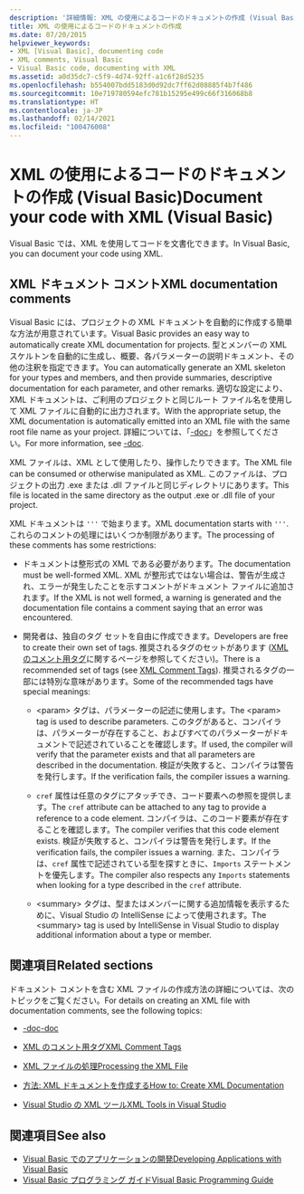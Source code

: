 ```yaml
---
description: '詳細情報: XML の使用によるコードのドキュメントの作成 (Visual Basic)'
title: XML の使用によるコードのドキュメントの作成
ms.date: 07/20/2015
helpviewer_keywords:
- XML [Visual Basic], documenting code
- XML comments, Visual Basic
- Visual Basic code, documenting with XML
ms.assetid: a0d35dc7-c5f9-4d74-92ff-a1c6f28d5235
ms.openlocfilehash: b554007bdd5183d0d92dc7ff62d08885f4b7f486
ms.sourcegitcommit: 10e719780594efc781b15295e499c66f316068b8
ms.translationtype: HT
ms.contentlocale: ja-JP
ms.lasthandoff: 02/14/2021
ms.locfileid: "100476008"
---
```

# <a name="document-your-code-with-xml-visual-basic"></a><span data-ttu-id="c4319-103">XML の使用によるコードのドキュメントの作成 (Visual Basic)</span><span class="sxs-lookup"><span data-stu-id="c4319-103">Document your code with XML (Visual Basic)</span></span>

<span data-ttu-id="c4319-104">Visual Basic では、XML を使用してコードを文書化できます。</span><span class="sxs-lookup"><span data-stu-id="c4319-104">In Visual Basic, you can document your code using XML.</span></span>

## <a name="xml-documentation-comments"></a><span data-ttu-id="c4319-105">XML ドキュメント コメント</span><span class="sxs-lookup"><span data-stu-id="c4319-105">XML documentation comments</span></span>

<span data-ttu-id="c4319-106">Visual Basic には、プロジェクトの XML ドキュメントを自動的に作成する簡単な方法が用意されています。</span><span class="sxs-lookup"><span data-stu-id="c4319-106">Visual Basic provides an easy way to automatically create XML documentation for projects.</span></span> <span data-ttu-id="c4319-107">型とメンバーの XML スケルトンを自動的に生成し、概要、各パラメーターの説明ドキュメント、その他の注釈を指定できます。</span><span class="sxs-lookup"><span data-stu-id="c4319-107">You can automatically generate an XML skeleton for your types and members, and then provide summaries, descriptive documentation for each parameter, and other remarks.</span></span> <span data-ttu-id="c4319-108">適切な設定により、XML ドキュメントは、ご利用のプロジェクトと同じルート ファイル名を使用して XML ファイルに自動的に出力されます。</span><span class="sxs-lookup"><span data-stu-id="c4319-108">With the appropriate setup, the XML documentation is automatically emitted into an XML file with the same root file name as your project.</span></span> <span data-ttu-id="c4319-109">詳細については、「[-doc](../../reference/command-line-compiler/doc.md)」を参照してください。</span><span class="sxs-lookup"><span data-stu-id="c4319-109">For more information, see [-doc](../../reference/command-line-compiler/doc.md).</span></span>

<span data-ttu-id="c4319-110">XML ファイルは、XML として使用したり、操作したりできます。</span><span class="sxs-lookup"><span data-stu-id="c4319-110">The XML file can be consumed or otherwise manipulated as XML.</span></span> <span data-ttu-id="c4319-111">このファイルは、プロジェクトの出力 .exe または .dll ファイルと同じディレクトリにあります。</span><span class="sxs-lookup"><span data-stu-id="c4319-111">This file is located in the same directory as the output .exe or .dll file of your project.</span></span>

<span data-ttu-id="c4319-112">XML ドキュメントは `'''` で始まります。</span><span class="sxs-lookup"><span data-stu-id="c4319-112">XML documentation starts with `'''`.</span></span> <span data-ttu-id="c4319-113">これらのコメントの処理にはいくつか制限があります。</span><span class="sxs-lookup"><span data-stu-id="c4319-113">The processing of these comments has some restrictions:</span></span>

- <span data-ttu-id="c4319-114">ドキュメントは整形式の XML である必要があります。</span><span class="sxs-lookup"><span data-stu-id="c4319-114">The documentation must be well-formed XML.</span></span> <span data-ttu-id="c4319-115">XML が整形式ではない場合は、警告が生成され、エラーが発生したことを示すコメントがドキュメント ファイルに追加されます。</span><span class="sxs-lookup"><span data-stu-id="c4319-115">If the XML is not well formed, a warning is generated and the documentation file contains a comment saying that an error was encountered.</span></span>

- <span data-ttu-id="c4319-116">開発者は、独自のタグ セットを自由に作成できます。</span><span class="sxs-lookup"><span data-stu-id="c4319-116">Developers are free to create their own set of tags.</span></span> <span data-ttu-id="c4319-117">推奨されるタグのセットがあります ([XML のコメント用タグ](../../language-reference/xmldoc/index.md)に関するページを参照してください)。</span><span class="sxs-lookup"><span data-stu-id="c4319-117">There is a recommended set of tags (see [XML Comment Tags](../../language-reference/xmldoc/index.md)).</span></span> <span data-ttu-id="c4319-118">推奨されるタグの一部には特別な意味があります。</span><span class="sxs-lookup"><span data-stu-id="c4319-118">Some of the recommended tags have special meanings:</span></span>

  - <span data-ttu-id="c4319-119">\<param> タグは、パラメーターの記述に使用します。</span><span class="sxs-lookup"><span data-stu-id="c4319-119">The \<param> tag is used to describe parameters.</span></span> <span data-ttu-id="c4319-120">このタグがあると、コンパイラは、パラメーターが存在すること、およびすべてのパラメーターがドキュメントで記述されていることを確認します。</span><span class="sxs-lookup"><span data-stu-id="c4319-120">If used, the compiler will verify that the parameter exists and that all parameters are described in the documentation.</span></span> <span data-ttu-id="c4319-121">検証が失敗すると、コンパイラは警告を発行します。</span><span class="sxs-lookup"><span data-stu-id="c4319-121">If the verification fails, the compiler issues a warning.</span></span>

  - <span data-ttu-id="c4319-122">`cref` 属性は任意のタグにアタッチでき、コード要素への参照を提供します。</span><span class="sxs-lookup"><span data-stu-id="c4319-122">The `cref` attribute can be attached to any tag to provide a reference to a code element.</span></span> <span data-ttu-id="c4319-123">コンパイラは、このコード要素が存在することを確認します。</span><span class="sxs-lookup"><span data-stu-id="c4319-123">The compiler verifies that this code element exists.</span></span> <span data-ttu-id="c4319-124">検証が失敗すると、コンパイラは警告を発行します。</span><span class="sxs-lookup"><span data-stu-id="c4319-124">If the verification fails, the compiler issues a warning.</span></span> <span data-ttu-id="c4319-125">また、コンパイラは、`cref` 属性で記述されている型を探すときに、`Imports` ステートメントを優先します。</span><span class="sxs-lookup"><span data-stu-id="c4319-125">The compiler also respects any `Imports` statements when looking for a type described in the `cref` attribute.</span></span>

  - <span data-ttu-id="c4319-126">\<summary> タグは、型またはメンバーに関する追加情報を表示するために、Visual Studio の IntelliSense によって使用されます。</span><span class="sxs-lookup"><span data-stu-id="c4319-126">The \<summary> tag is used by IntelliSense in Visual Studio to display additional information about a type or member.</span></span>

## <a name="related-sections"></a><span data-ttu-id="c4319-127">関連項目</span><span class="sxs-lookup"><span data-stu-id="c4319-127">Related sections</span></span>

<span data-ttu-id="c4319-128">ドキュメント コメントを含む XML ファイルの作成方法の詳細については、次のトピックをご覧ください。</span><span class="sxs-lookup"><span data-stu-id="c4319-128">For details on creating an XML file with documentation comments, see the following topics:</span></span>

- [<span data-ttu-id="c4319-129">-doc</span><span class="sxs-lookup"><span data-stu-id="c4319-129">-doc</span></span>](../../reference/command-line-compiler/doc.md)

- [<span data-ttu-id="c4319-130">XML のコメント用タグ</span><span class="sxs-lookup"><span data-stu-id="c4319-130">XML Comment Tags</span></span>](../../language-reference/xmldoc/index.md)

- [<span data-ttu-id="c4319-131">XML ファイルの処理</span><span class="sxs-lookup"><span data-stu-id="c4319-131">Processing the XML File</span></span>](processing-the-xml-file.md)

- [<span data-ttu-id="c4319-132">方法: XML ドキュメントを作成する</span><span class="sxs-lookup"><span data-stu-id="c4319-132">How to: Create XML Documentation</span></span>](how-to-create-xml-documentation.md)

- [<span data-ttu-id="c4319-133">Visual Studio の XML ツール</span><span class="sxs-lookup"><span data-stu-id="c4319-133">XML Tools in Visual Studio</span></span>](/visualstudio/xml-tools/xml-tools-in-visual-studio)

## <a name="see-also"></a><span data-ttu-id="c4319-134">関連項目</span><span class="sxs-lookup"><span data-stu-id="c4319-134">See also</span></span>

- [<span data-ttu-id="c4319-135">Visual Basic でのアプリケーションの開発</span><span class="sxs-lookup"><span data-stu-id="c4319-135">Developing Applications with Visual Basic</span></span>](../../developing-apps/index.md)
- [<span data-ttu-id="c4319-136">Visual Basic プログラミング ガイド</span><span class="sxs-lookup"><span data-stu-id="c4319-136">Visual Basic Programming Guide</span></span>](../index.md)
